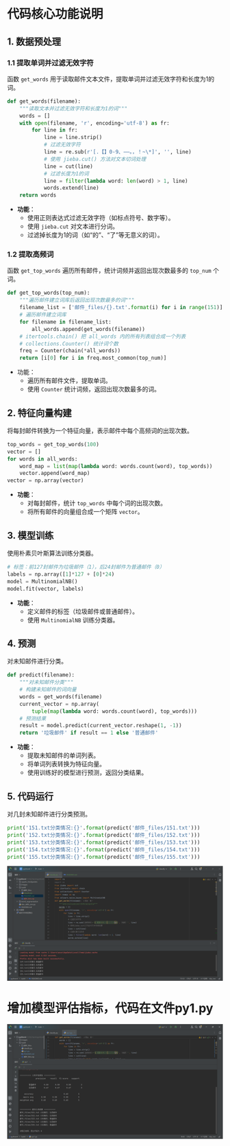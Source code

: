 # 代码核心功能说明
## 1. 数据预处理
### 1.1 提取单词并过滤无效字符
函数 `get_words` 用于读取邮件文本文件，提取单词并过滤无效字符和长度为1的词。

```python
def get_words(filename):
    """读取文本并过滤无效字符和长度为1的词"""
    words = []
    with open(filename, 'r', encoding='utf-8') as fr:
        for line in fr:
            line = line.strip()
            # 过滤无效字符
            line = re.sub(r'[.【】0-9、——。，！~\*]', '', line)
            # 使用 jieba.cut() 方法对文本切词处理
            line = cut(line)
            # 过滤长度为1的词
            line = filter(lambda word: len(word) > 1, line)
            words.extend(line)
    return words
```

- **功能**：
  - 使用正则表达式过滤无效字符（如标点符号、数字等）。
  - 使用 `jieba.cut` 对文本进行分词。
  - 过滤掉长度为1的词（如“的”、“了”等无意义的词）。

### 1.2 提取高频词
函数 `get_top_words` 遍历所有邮件，统计词频并返回出现次数最多的 `top_num` 个词。

```python
def get_top_words(top_num):
    """遍历邮件建立词库后返回出现次数最多的词"""
    filename_list = ['邮件_files/{}.txt'.format(i) for i in range(151)]
    # 遍历邮件建立词库
    for filename in filename_list:
        all_words.append(get_words(filename))
    # itertools.chain() 把 all_words 内的所有列表组合成一个列表
    # collections.Counter() 统计词个数
    freq = Counter(chain(*all_words))
    return [i[0] for i in freq.most_common(top_num)]
```

- 功能：
  - 遍历所有邮件文件，提取单词。
  - 使用 `Counter` 统计词频，返回出现次数最多的词。

## 2. 特征向量构建
将每封邮件转换为一个特征向量，表示邮件中每个高频词的出现次数。

```python
top_words = get_top_words(100)
vector = []
for words in all_words:
    word_map = list(map(lambda word: words.count(word), top_words))
    vector.append(word_map)
vector = np.array(vector)
```

- **功能**：
  - 对每封邮件，统计 `top_words` 中每个词的出现次数。
  - 将所有邮件的向量组合成一个矩阵 `vector`。

## 3. 模型训练
使用朴素贝叶斯算法训练分类器。

```python
# 标签：前127封邮件为垃圾邮件（1），后24封邮件为普通邮件（0）
labels = np.array([1]*127 + [0]*24)
model = MultinomialNB()
model.fit(vector, labels)
```

- **功能**：
  - 定义邮件的标签（垃圾邮件或普通邮件）。
  - 使用 `MultinomialNB` 训练分类器。

## 4. 预测
对未知邮件进行分类。

```python
def predict(filename):
    """对未知邮件分类"""
    # 构建未知邮件的词向量
    words = get_words(filename)
    current_vector = np.array(
        tuple(map(lambda word: words.count(word), top_words)))
    # 预测结果
    result = model.predict(current_vector.reshape(1, -1))
    return '垃圾邮件' if result == 1 else '普通邮件'
```

- **功能**：
  - 提取未知邮件的单词列表。
  - 将单词列表转换为特征向量。
  - 使用训练好的模型进行预测，返回分类结果。

## 5. 代码运行
对几封未知邮件进行分类预测。

```python
print('151.txt分类情况:{}'.format(predict('邮件_files/151.txt')))
print('152.txt分类情况:{}'.format(predict('邮件_files/152.txt')))
print('153.txt分类情况:{}'.format(predict('邮件_files/153.txt')))
print('154.txt分类情况:{}'.format(predict('邮件_files/154.txt')))
print('155.txt分类情况:{}'.format(predict('邮件_files/155.txt')))
```

<img src="https://github.com/caic6/GitDemo/blob/main/images/4.1.png" width="800" alt="截图一">

# 增加模型评估指标，代码在文件py1.py

<img src="https://github.com/caic6/GitDemo/blob/main/images/4.2.png" width="800" alt="截图一">